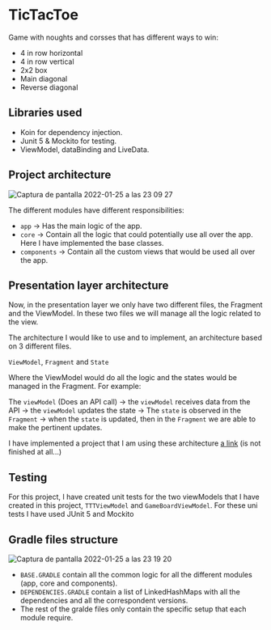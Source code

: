# TicTacToe

Game with noughts and corsses that has different ways to win:

* 4 in row horizontal
* 4 in row vertical
* 2x2 box
* Main diagonal
* Reverse diagonal

## Libraries used

- Koin for dependency injection.
- Junit 5 & Mockito for testing.
- ViewModel, dataBinding and LiveData.

## Project architecture

![Captura de pantalla 2022-01-25 a las 23 09 27](https://user-images.githubusercontent.com/21090916/151068094-4d51e33e-8cd8-49f0-88b1-20222b0b3c7b.png)

The different modules have different responsibilities:

* `app`         -> Has the main logic of the app.
* `core`        -> Contain all the logic that could potentially use all over the app. Here I have implemented the base classes.
* `components`  -> Contain all the custom views that would be used all over the app.

## Presentation layer architecture

Now, in the presentation layer we only have two different files, the Fragment and the ViewModel. In these two files we will manage all the logic
related to the view.

The architecture I would like to use and to implement, an architecture based on 3 different files. 

`ViewModel`, `Fragment` and `State`

Where the ViewModel would do all the logic and the states would be managed in the Fragment. For example:

The `viewModel` (Does an API call) -> the `viewModel` receives data from the API -> the `viewModel` updates the state -> The `state` is observed in the `Fragment` ->
when the `state` is updated, then in the `Fragment` we are able to make the pertinent updates.

I have implemented a project that I am using these architecture [a link](https://github.com/smoralb/BaseApplication) (is not finished at all...)

## Testing

For this project, I have created unit tests for the two viewModels that I have created in this project, `TTTViewModel` and `GameBoardViewModel`. For these uni tests I have used
JUnit 5 and Mockito 

## Gradle files structure

![Captura de pantalla 2022-01-25 a las 23 19 20](https://user-images.githubusercontent.com/21090916/151069275-3c8cf533-950a-40d9-b92d-7188f5c424e0.png)

* `BASE.GRADLE` contain all the common logic for all the different modules (app, core and components).
* `DEPENDENCIES.GRADLE` contain a list of LinkedHashMaps with all the dependencies and all the correspondent versions.
* The rest of the gralde files only contain the specific setup that each module require.

